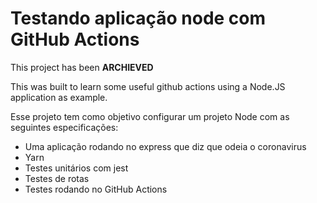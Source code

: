 # Testando aplicação node com GitHub Actions
This project has been **ARCHIEVED**

This was built to learn some useful github actions using a Node.JS application as example.



Esse projeto tem como objetivo configurar um projeto Node com as seguintes especificações:

- Uma aplicação rodando no express que diz que odeia o coronavirus
- Yarn
- Testes unitários com jest
- Testes de rotas
- Testes rodando no GitHub Actions
